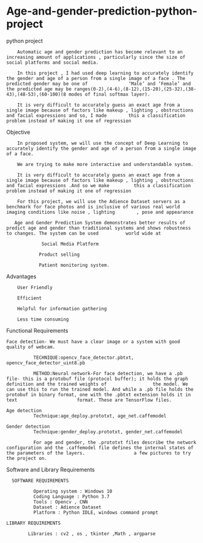 # Age-and-gender-prediction-python-project
python project

        Automatic age and gender prediction has become relevant to an increasing amount of applications , particularly since the size of social platforms and social media.

        In this project , I had used deep learning to accurately identify the gender and age of a person from a single image of a face . The predicted gender may be one of               ‘Male’ and ‘Female’ and the predicted age may be ranges(0-2),(4-6),(8-12),(15-20),(25-32),(38-43),(48-53),(60-100)(8 modes of final softmax layer).

        It is very difficult to accurately guess an exact age from a single image because of factors like makeup , lighting , obstructions and facial expressions and so, I made        this a classification problem instead of making it one of regression

Objective
        
        In proposed system, we will use the concept of Deep Learning to accurately identify the gender and age of a person from a single image of a face. 

        We are trying to make more interactive and understandable system. 

        It is very difficult to accurately guess an exact age from a single image because of factors like makeup , lighting , obstructions and facial expressions .And so we make         this a classification problem instead of making it one of regression

        For this project, we will use the Adience Dataset servers as a benchmark for face photos and is inclusive of various real world imaging conditions like noise , lighting        , pose and appearance

       Age and Gender Prediction System demonstrates better results of predict age and gender than traditional systems and shows robustness to changes. The system can be used          world wide at 

                 Social Media Platform

                Product selling

                Patient monitoring system.

Advantages

        User Friendly 
  
        Efficient
  
        Helpful for information gathering
  
        Less time consuming
  
Functional Requirements
    
    Face detection- We must have a clear image or a system with good quality of webcam.
              
              TECHNIQUE:opencv_face_detector.pbtxt, opencv_face_detector_uint8.pb
              
              METHOD:Neural network-For face detection, we have a .pb file- this is a protobuf file (protocol buffer); it holds the graph definition and the trained weights of                 the model. We can use this to run the trained model. And while a .pb file holds the protobuf in binary format, one with the .pbtxt extension holds it in text                      format. These are TensorFlow files.

    Age detection
              Technique:age_deploy.prototxt, age_net.caffemodel

    Gender detection
              Technique:gender_deploy.prototxt, gender_net.caffemodel
              
              For age and gender, the .prototxt files describe the network configuration and the .caffemodel file defines the internal states of the parameters of the layers.                  a few pictures to try the project on.

Software and Library Requirements
      
      SOFTWARE REQUIREMENTS
              
              Operating system : Windows 10
              Coding Language : Python 3.7
              Tools : Opencv , CNN 
              Dataset : Adience Dataset
              Platform : Python IDLE, windows command prompt
    
    LIBRARY REQUIREMENTS
            
            Libraries : cv2 , os , tkinter ,Math , argparse


